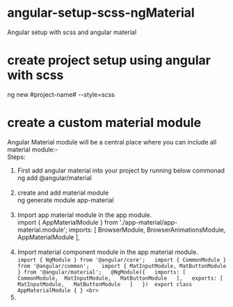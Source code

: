 # angular-setup-scss-ngMaterial
  Angular setup with scss and angular material
# create project setup using angular with scss
   ng new #project-name# --style=scss
# create a custom material module
Angular Material module will be a central place where you can include all material module:- <br />
 Steps:
 1. First add angular material into your project by running below commonad <br />
    ng add @angular/material <br /><br />
 2. create and add material module <br />
    ng generate module app-material  <br /><br /> 
 3. Import app material module in the app module. <br />
    import { AppMaterialModule } from './app-material/app-material.module';
     imports: [
    BrowserModule,
    BrowserAnimationsModule,
    AppMaterialModule
    ], <br /><br />
 4. Import material component module in the app material module. <br />
           `
            import { NgModule } from '@angular/core';  
            import { CommonModule } from '@angular/common';   
            import { MatInputModule, MatButtonModule } from '@angular/material';  
          @NgModule({  
            imports: [ 
              CommonModule, 
              MatInputModule,  
              MatButtonModule  
            ],  
            exports: [  
              MatInputModule,  
              MatButtonModule  
            ]  
          }) 
          export class AppMaterialModule { } <br>
            `
 4.  
 
   
